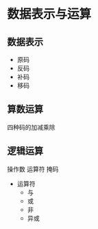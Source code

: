 # 数据表示与运算

## 数据表示

- 原码
- 反码
- 补码
- 移码

## 算数运算

四种码的加减乘除

## 逻辑运算


操作数 运算符 掩码

- 运算符
	- 与
	- 或
	- 非
	- 异或
